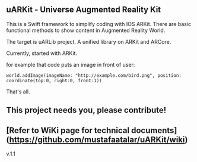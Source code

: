 uARKit - Universe Augmented Reality Kit
----------

This is a Swift framework to simplify coding with IOS ARKit.
There are basic functional methods to show content in Augmented Reality World.

The target is uARLib project. A unified library on ARKit and ARCore.

Currently, started with ARKit.

for example that code puts an image in front of user:

    world.addImage(imageName: "http://example.com/bird.png", position: coordinate(top:0, right:0, front:1))

That's all.

This project needs you, please contribute!
------
[Refer to WiKi page for technical documents] (https://github.com/mustafaatalar/uARKit/wiki)
---
v.1.1
